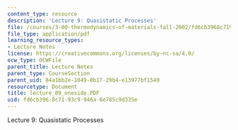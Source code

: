 ```yaml
---
content_type: resource
description: 'Lecture 9: Quasistatic Processes'
file: /courses/3-00-thermodynamics-of-materials-fall-2002/fd6cb3968c7193c9946a6e785c9d335e_lecture_09_oneside.PDF
file_type: application/pdf
learning_resource_types:
- Lecture Notes
license: https://creativecommons.org/licenses/by-nc-sa/4.0/
ocw_type: OCWFile
parent_title: Lecture Notes
parent_type: CourseSection
parent_uid: 84a1bb2e-1049-0b17-29b4-e13977bf1549
resourcetype: Document
title: lecture_09_oneside.PDF
uid: fd6cb396-8c71-93c9-946a-6e785c9d335e
---
```

Lecture 9: Quasistatic Processes